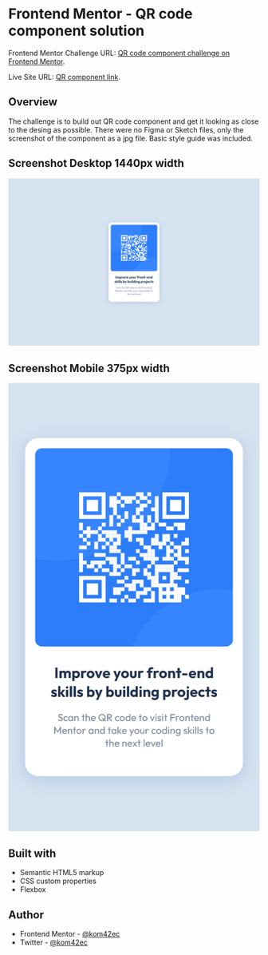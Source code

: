 # Frontend Mentor - QR code component solution

Frontend Mentor Challenge URL: [QR code component challenge on Frontend Mentor](https://www.frontendmentor.io/challenges/qr-code-component-iux_sIO_H).

Live Site URL: [QR component link](https://kom42ec.github.io/QR-code-component/).

## Overview

The challenge is to build out QR code component and get it looking as close to the desing as possible. There were no Figma or Sketch files, only the screenshot of the component as a jpg file. Basic style guide was included.

## Screenshot Desktop 1440px width

![](./screenshot/qr-ss-desktop.png)

## Screenshot Mobile 375px width

![](./screenshot/qr-ss-mobile.png)

## Built with

- Semantic HTML5 markup
- CSS custom properties
- Flexbox

## Author

- Frontend Mentor - [@kom42ec](https://www.frontendmentor.io/profile/kom42ec)
- Twitter - [@kom42ec](https://twitter.com/kom42ec)
